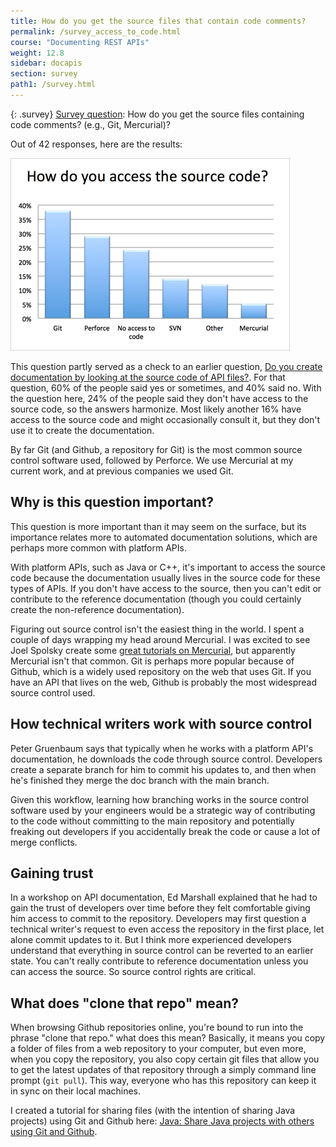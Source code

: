 ```yaml
---
title: How do you get the source files that contain code comments?
permalink: /survey_access_to_code.html
course: "Documenting REST APIs"
weight: 12.8
sidebar: docapis
section: survey
path1: /survey.html
---
```


{: .survey}
[Survey question](survey_introduction): How do you get the source files containing code comments? (e.g., Git, Mercurial)?

Out of 42 responses, here are the results:

![accesssource](/images/accesssource.png)

This question partly served as a check to an earlier question, [Do you create documentation by looking at the source code of API files?](http://idratherbewriting.com/2015/01/02/api-doc-survey-do-you-create-doc-by-looking-at-source-code/). For that question, 60% of the people said yes or sometimes, and 40% said no. With the question here, 24% of the people said they don't have access to the source code, so the answers harmonize. Most likely another 16% have access to the source code and might occasionally consult it, but they don't use it to create the documentation.

By far Git (and Github, a repository for Git) is the most common source control software used, followed by Perforce. We use Mercurial at my current work, and at previous companies we used Git.

## Why is this question important?

This question is more important than it may seem on the surface, but its importance relates more to automated documentation solutions, which are perhaps more common with platform APIs.

With platform APIs, such as Java or C++, it's important to access the source code because the documentation usually lives in the source code for these types of APIs. If you don't have access to the source, then you can't edit or contribute to the reference documentation (though you could certainly create the non-reference documentation).

Figuring out source control isn't the easiest thing in the world. I spent a couple of days wrapping my head around Mercurial. I was excited to see Joel Spolsky create some [great tutorials on Mercurial](http://hginit.com/), but apparently Mercurial isn't that common. Git is perhaps more popular because of Github, which is a widely used repository on the web that uses Git. If you have an API that lives on the web, Github is probably the most widespread source control used.

## How technical writers work with source control

Peter Gruenbaum says that typically when he works with a platform API's documentation, he downloads the code through source control. Developers create a separate branch for him to commit his updates to, and then when he's finished they merge the doc branch with the main branch.

Given this workflow, learning how branching works in the source control software used by your engineers would be a strategic way of contributing to the code without committing to the main repository and potentially freaking out developers if you accidentally break the code or cause a lot of merge conflicts.

## Gaining trust

In a workshop on API documentation, Ed Marshall explained that he had to gain the trust of developers over time before they felt comfortable giving him access to commit to the repository. Developers may first question a technical writer's request to even access the repository in the first place, let alone commit updates to it. But I think more experienced developers understand that everything in source control can be reverted to an earlier state. You can't really contribute to reference documentation unless you can access the source. So source control rights are critical.

## What does "clone that repo" mean?

When browsing Github repositories online, you're bound to run into the phrase "clone that repo." what does this mean? Basically, it means you copy a folder of files from a web repository to your computer, but even more, when you copy the repository, you also copy certain git files that allow you to get the latest updates of that repository through a simply command line prompt (`git pull`). This way, everyone who has this repository can keep it in sync on their local machines.

I created a tutorial for sharing files (with the intention of sharing Java projects) using Git and Github here: [Java: Share Java projects with others using Git and Github](http://idratherbewriting.com/java-share-files/).
